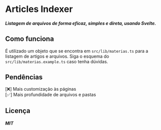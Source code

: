 # Articles Indexer

##### Listagem de arquivos de forma eficaz, simples e direta, usando Svelte.

## Como funciona

É utilizado um objeto que se encontra em `src/lib/materias.ts` para a listagem de artigos e arquivos. Siga o esquema do `src/lib/materias.example.ts` caso tenha dúvidas.

## Pendências

[❌] Mais customização às páginas  
[✅] Mais profundidade de arquivos e pastas

## Licença

##### MIT
